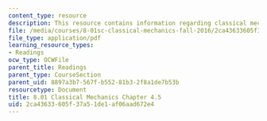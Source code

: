 ```yaml
---
content_type: resource
description: This resource contains information regarding classical mechanics.
file: /media/courses/8-01sc-classical-mechanics-fall-2016/2ca43633605f37a51de1af06aad672e4_MIT8_01F16_chapter4.5.pdf
file_type: application/pdf
learning_resource_types:
- Readings
ocw_type: OCWFile
parent_title: Readings
parent_type: CourseSection
parent_uid: 8897a3b7-567f-b552-81b3-2f8a1de7b53b
resourcetype: Document
title: 8.01 Classical Mechanics Chapter 4.5
uid: 2ca43633-605f-37a5-1de1-af06aad672e4
---
```

